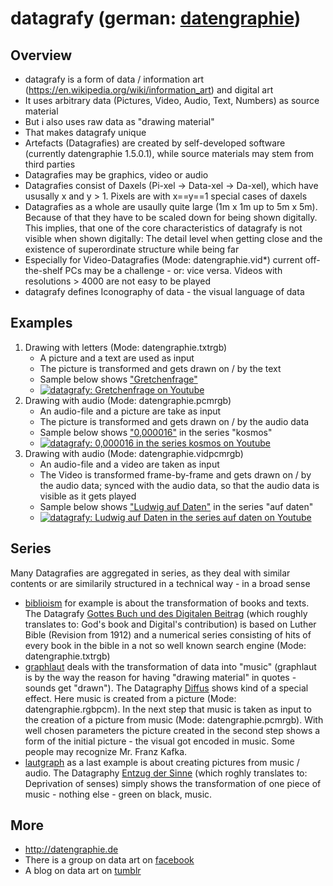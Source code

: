 # datagrafy (german: [datengraphie](http://datengraphie.de))

## Overview

* datagrafy is a form of data / information art (<https://en.wikipedia.org/wiki/information_art>) and digital art
* It uses arbitrary data (Pictures, Video, Audio, Text, Numbers) as source material
* But i also uses raw data as "drawing material"
* That makes datagrafy unique
* Artefacts (Datagrafies) are created by self-developed software (currently datengraphie 1.5.0.1), while source materials may stem from third parties
* Datagrafies may be graphics, video or audio
* Datagrafies consist of Daxels (Pi-xel -> Data-xel -> Da-xel), which have ususally x and y > 1. Pixels are with x==y==1 special cases of daxels
* Datagrafies as a whole are usaully quite large (1m x 1m up to 5m x 5m). Because of that they have to be scaled down for being shown digitally. This implies, that one of the core characteristics of datagrafy is not visible when shown digitally: The detail level when getting close and the existence of superordinate structure while being far
* Especially for Video-Datagrafies (Mode: datengraphie.vid*) current off-the-shelf PCs may be a challenge - or: vice versa. Videos with resolutions > 4000 are not easy to be played
* datagrafy defines Iconography of data - the visual language of data

## Examples

1. Drawing with letters (Mode: datengraphie.txtrgb)
   * A picture and a text are used as input
   * The picture is transformed and gets drawn on / by the text
   * Sample below shows ["Gretchenfrage"](http://datengraphie.de/#gretchenfrage)
   * [![datagrafy: Gretchenfrage on Youtube](http://img.youtube.com/vi/NKTXUwDd8Ik/0.jpg)](http://www.youtube.com/watch?v=NKTXUwDd8Ik)
2. Drawing with audio (Mode: datengraphie.pcmrgb)
   * An audio-file and a picture are take as input
   * The picture is transformed and gets drawn on / by the audio data
   * Sample below shows ["0,000016"](http://datengraphie.de/#kosmos*sol) in the series "kosmos"
   * [![datagrafy: 0,000016 in the series kosmos on Youtube](http://img.youtube.com/vi/H1QehUBTKAE/0.jpg)](http://www.youtube.com/watch?v=H1QehUBTKAE)
3. Drawing with audio (Mode: datengraphie.vidpcmrgb)
   * An audio-file and a video are taken as input
   * The Video is transformed frame-by-frame and gets drawn on / by the audio data; synced with the audio data, so that the audio data is visible as it gets played
   * Sample below shows ["Ludwig auf Daten"](http://datengraphie.de/#aufd*luad) in the series "auf daten"
   * [![datagrafy: Ludwig auf Daten in the series auf daten on Youtube](http://img.youtube.com/vi/Fdtn_74kkSk/0.jpg)](http://www.youtube.com/watch?v=Fdtn_74kkSk)
   
## Series

Many Datagrafies are aggregated in series, as they deal with similar contents or are similarily structured in a technical way - in a broad sense

* [biblioism](http://datengraphie.de/#bib) for example is about the transformation of books and texts. The Datagrafy [Gottes Buch und des Digitalen Beitrag](http://datengraphie.de/#bib*gottesbuchunddesdigitalenbeitrag) (which roughly translates to: God's book and Digital's contribution) is based on Luther Bible (Revision from 1912) and a numerical series consisting of hits of every book in the bible in a not so well known search engine (Mode: datengraphie.txtrgb)
* [graphlaut](http://datengraphie.de/#gl) deals with the transformation of data into "music" (graphlaut is by the way the reason for having "drawing material" in quotes - sounds get "drawn"). The Datagraphy [Diffus](http://datengraphie.de/#gl*diffus) shows kind of a special effect. Here music is created from a picture (Mode: datengraphie.rgbpcm). In the next step that music is taken as input to the creation of a picture from music (Mode: datengraphie.pcmrgb). With well chosen parameters the picture created in the second step shows a form of the initial picture - the visual got encoded in music. Some people may recognize Mr. Franz Kafka.
* [lautgraph](http://datengraphie.de/#lg) as a last example is about creating pictures from music / audio. The Datagraphy [Entzug der Sinne](http://datengraphie.de/#lg*entzugdersinne) (which roghly translates to: Deprivation of senses) simply shows the transformation of one piece of music - nothing else - green on black, music.

## More

* http://datengraphie.de
* There is a group on data art on [facebook](https://www.facebook.com/groups/datenkunst/)
* A blog on data art on [tumblr](https://datenkunst.tumblr.com/)

